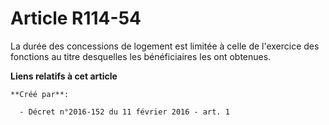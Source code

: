 # Article R114-54

La durée des concessions de logement est limitée à celle de l'exercice des fonctions au titre desquelles les bénéficiaires
les ont obtenues.

**Liens relatifs à cet article**

	**Créé par**:

	  - Décret n°2016-152 du 11 février 2016 - art. 1
